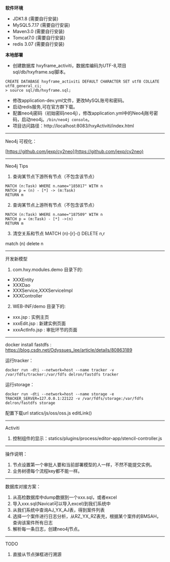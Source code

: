  **软件环境** 
- JDK1.8 (需要自行安装)
- MySQL5.7.17 (需要自行安装)
- Maven3.0 (需要自行安装)
- Tomcat7.0 (需要自行安装)
- redis 3.07 (需要自行安装)

 **本地部署**
- 创建数据库 hxyframe_activiti，数据库编码为UTF-8,项目sql/db/hxyframe.sql脚本。
```
CREATE DATABASE hxyframe_activiti DEFAULT CHARACTER SET utf8 COLLATE utf8_general_ci;
> source sql/db/hxyframe.sql;
```
- 修改application-dev.yml文件，更改MySQL账号和密码。
- 启动redis服务,可在官方群下载。
- 配置neo4j密码（初始密码neo4j），修改application.yml中的Neo4j账号密码，启动neo4j。`/bin/neo4j console`。
- 项目访问路径：http://localhost:8083/hxyActiviti/index.html

- - -

Neo4j 可视化：

[https://github.com/jexp/cy2neo](https://github.com/jexp/cy2neo)
- - -

Neo4j Tips

1. 查询某节点下游所有节点（不包含该节点）

```
MATCH (n:Task) WHERE n.name="185017" WITH n 
MATCH p = (n) - [*] -> (m:Task)
RETURN m
```

2. 查询某节点上游所有节点（不包含该节点）

```
MATCH (n:Task) WHERE n.name="187509" WITH n 
MATCH p = (m:Task) - [*] ->(n)
RETURN m
```

3. 清空关系和节点
MATCH (n)-[r]-()
DELETE n,r

match (n)
delete n
- - -

开发新模型

1. com.hxy.modules.demo 目录下的:

- XXXEntity
- XXXDao
- XXXService,XXXServiceImpl
- XXXController

2. WEB-INF/demo 目录下的:

- xxx.jsp : 实例主页
- xxxEdit.jsp : 新建实例页面
- xxxActInfo.jsp : 审批环节的页面

- - -

docker install fastdfs : https://blog.csdn.net/Odyssues_lee/article/details/80863189

运行tracker：

```
docker run -dti --network=host --name tracker -v /var/fdfs/tracker:/var/fdfs delron/fastdfs tracker
```

运行storage：

```
docker run -dti --network=host --name storage -e TRACKER_SERVER=127.0.0.1:22122 -v /var/fdfs/storage:/var/fdfs delron/fastdfs storage
```


配置下载url
statics/js/oss/oss.js editLink()

- - -
Activiti

1. 控制组件的显示：statics/plugins/process/editor-app/stencil-controller.js

- - -
操作说明：

1. 节点设置第一个审批人要和当前部署模型的人一样，不然不能提交实例。
2. 业务树德每个流程key都不能一样。



- - -
数据库对接方案：
1. 从高检数据库中dump数据到一个xxx.sql，或者excel
2. 导入xxx.sql(Navicat可以导入excel)到我们系统中
3. 从我们系统中查询AJ_YX_AJ表，得到案件列表
4. 选择一个案件进行日志分析，从RZ_YX_RZ表充，根据某个案件的BMSAH，查询该案件所有日志
5. 解析每一条日志，创建neo4j节点。

- - -
TODO
1. 直接从节点弹框进行溯源